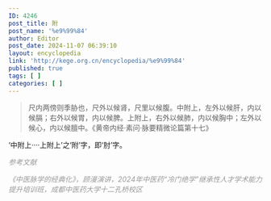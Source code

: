 ```yaml
---
ID: 4246
post_title: 附
post_name: '%e9%99%84'
author: Editor
post_date: 2024-11-07 06:39:10
layout: encyclopedia
link: 'http://kege.org.cn/encyclopedia/%e9%99%84'
published: true
tags: [ ]
categories: [ ]
---
```

<blockquote>尺内两傍则季胁也，尺外以候肾，尺里以候腹。中附上，左外以候肝，内以候膈；右外以候胃，内以候脾。上附上，右外以候肺，内以候胸中；左外以候心，内以候膻中。《黄帝内经·素问·脉要精微论篇第十七》</blockquote>
‘中附上····上附上’之‘附’字，即‘肘’字。

<span style="color: #999999;"><em>参考文献</em></span>

<span style="color: #999999;"><em>《中医脉学的经典化》，顾漫演讲，2024年中医药“冷门绝学”继承性人才学术能力提升培训班，成都中医药大学十二孔桥校区</em></span>